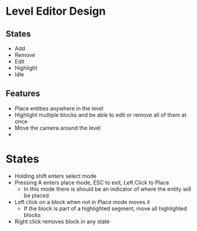 # Level Editor Design
## States
* Add
* Remove
* Edit
* Highlight
* Idle

## Features
* Place entities anywhere in the level
* Highlight multiple blocks and be able to edit or remove all of them at once
* Move the camera around the level
* 

# States
* Holding shift enters select mode
* Pressing A enters place mode, ESC to exit, Left Click to Place
    * In this mode there is should be an indicator of where the entity will be placed
* Left click on a block when not in Place mode moves it
    * If the block is part of a highlighted segment, move all highlighted blocks
* Right click removes block in any state
